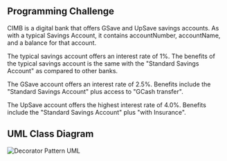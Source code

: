 ## Programming Challenge

CIMB is a digital bank that offers GSave and UpSave savings accounts.   As with a typical Savings Account, it contains accountNumber, accountName, and a balance for that account.

The typical savings account offers an interest rate of 1%.
The benefits of the typical savings account is the same with the "Standard Savings Account" as compared to other banks.

The GSave account offers an interest rate of 2.5%.
Benefits include the "Standard Savings Account" plus access to "GCash transfer".

The UpSave account offers the highest interest rate of 4.0%.
Benefits include the "Standard Savings Account" plus "with Insurance".

## UML Class Diagram

![Decorator Pattern UML](https://github.com/FroilanDelfinJr/decoratorPattern/assets/142400742/bd12369d-9c16-4c66-af48-7539ae9e2b92)
